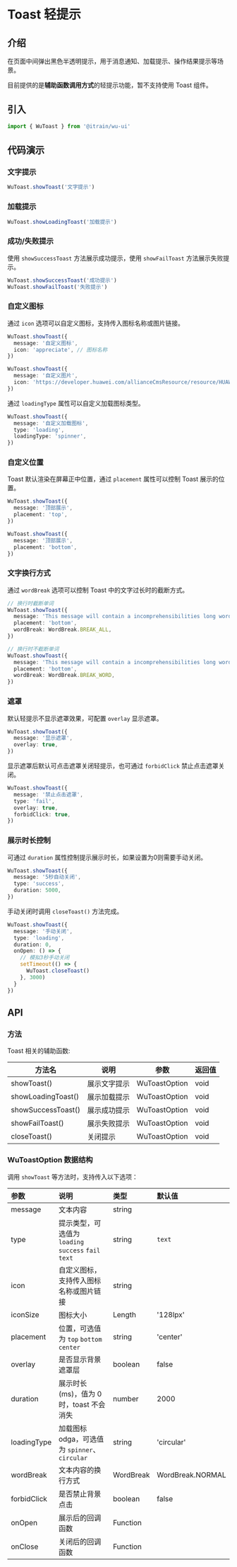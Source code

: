 # Toast 轻提示

## 介绍

在页面中间弹出黑色半透明提示，用于消息通知、加载提示、操作结果提示等场景。

目前提供的是**辅助函数调用方式**的轻提示功能，暂不支持使用 Toast 组件。

## 引入

```typescript
import { WuToast } from '@itrain/wu-ui'
```

## 代码演示

### 文字提示

```typescript
WuToast.showToast('文字提示')
```

### 加载提示

```typescript
WuToast.showLoadingToast('加载提示')
```

### 成功/失败提示

使用 `showSuccessToast` 方法展示成功提示，使用 `showFailToast` 方法展示失败提示。

```typescript
WuToast.showSuccessToast('成功提示')
WuToast.showFailToast('失败提示')
```

### 自定义图标

通过 `icon` 选项可以自定义图标，支持传入图标名称或图片链接。

```typescript
WuToast.showToast({
  message: '自定义图标',
  icon: 'appreciate', // 图标名称
})

WuToast.showToast({
  message: '自定义图片',
  icon: 'https://developer.huawei.com/allianceCmsResource/resource/HUAWEI_Developer_VUE/images/0417/home-new-12.png',
})
```

通过 `loadingType` 属性可以自定义加载图标类型。

```typescript
WuToast.showToast({
  message: '自定义加载图标',
  type: 'loading',
  loadingType: 'spinner',
})
```

### 自定义位置

Toast 默认渲染在屏幕正中位置，通过 `placement` 属性可以控制 Toast 展示的位置。

```typescript
WuToast.showToast({
  message: '顶部展示',
  placement: 'top',
})

WuToast.showToast({
  message: '顶部展示',
  placement: 'bottom',
})
```

### 文字换行方式

通过 `wordBreak` 选项可以控制 Toast 中的文字过长时的截断方式。

```typescript
// 换行时截断单词
WuToast.showToast({
  message: 'This message will contain a incomprehensibilities long word.',
  placement: 'bottom',
  wordBreak: WordBreak.BREAK_ALL,
})

// 换行时不截断单词
WuToast.showToast({
  message: 'This message will contain a incomprehensibilities long word.',
  placement: 'bottom',
  wordBreak: WordBreak.BREAK_WORD,
})
```

### 遮罩

默认轻提示不显示遮罩效果，可配置 `overlay` 显示遮罩。

```typescript
WuToast.showToast({
  message: '显示遮罩',
  overlay: true,
})
```

显示遮罩后默认可点击遮罩关闭轻提示，也可通过 `forbidClick` 禁止点击遮罩关闭。

```typescript
WuToast.showToast({
  message: '禁止点击遮罩',
  type: 'fail',
  overlay: true,
  forbidClick: true,
})
```

### 展示时长控制

可通过 `duration` 属性控制提示展示时长，如果设置为0则需要手动关闭。

```typescript
WuToast.showToast({
  message: '5秒自动关闭',
  type: 'success',
  duration: 5000,
})
```

手动关闭时调用 `closeToast()` 方法完成。

```typescript
WuToast.showToast({
  message: '手动关闭',
  type: 'loading',
  duration: 0,
  onOpen: () => {
    // 模拟3秒手动关闭
    setTimeout(() => {
      WuToast.closeToast()
    }, 3000)
  }
})
```

## API

### 方法

Toast 相关的辅助函数:

| 方法名             | 说明         | 参数          | 返回值 |
| ------------------ | ------------ | ------------- | ------ |
| showToast()        | 展示文字提示 | WuToastOption | void   |
| showLoadingToast() | 展示加载提示 | WuToastOption | void   |
| showSuccessToast() | 展示成功提示 | WuToastOption | void   |
| showFailToast()    | 展示失败提示 | WuToastOption | void   |
| closeToast()       | 关闭提示     | WuToastOption | void   |

### WuToastOption 数据结构

调用 `showToast` 等方法时，支持传入以下选项：

| 参数        | 说明                                                 | 类型      | 默认值           |
| :---------- | :--------------------------------------------------- | :-------- | :--------------- |
| message     | 文本内容                                             | string    |                  |
| type        | 提示类型，可选值为 `loading` `success` `fail` `text` | string    | `text`           |
| icon        | 自定义图标，支持传入图标名称或图片链接               | string    |                  |
| iconSize    | 图标大小                                             | Length    | '128lpx'         |
| placement   | 位置，可选值为 `top` `bottom` `center`               | string    | 'center'         |
| overlay     | 是否显示背景遮罩层                                   | boolean   | false            |
| duration    | 展示时长(ms)，值为 0 时，toast 不会消失              | number    | 2000             |
| loadingType | 加载图标odga，可选值为 `spinner`、`circular`         | string    | 'circular'       |
| wordBreak   | 文本内容的换行方式                                   | WordBreak | WordBreak.NORMAL |
| forbidClick | 是否禁止背景点击                                     | boolean   | false            |
| onOpen      | 展示后的回调函数                                     | Function  |                  |
| onClose     | 关闭后的回调函数                                     | Function  | &nbsp;           |
